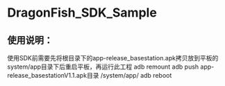 # DragonFish_SDK_Sample

## 使用说明：
使用SDK前需要先将根目录下的app-release_basestation.apk拷贝放到平板的system/app目录下后重启平板，再运行此工程
adb remount
adb push app-release_basestationV1.1.apk目录 /system/app/
adb reboot
